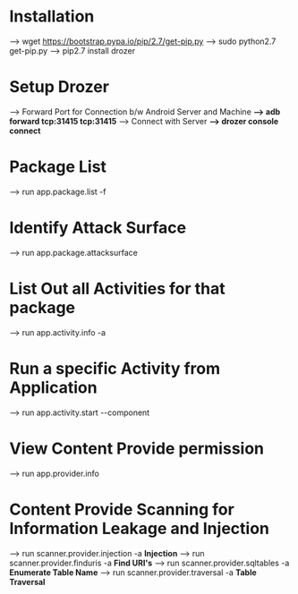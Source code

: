 # Installation
  --> wget https://bootstrap.pypa.io/pip/2.7/get-pip.py
  --> sudo python2.7 get-pip.py
  --> pip2.7 install drozer

# Setup Drozer
  --> Forward Port for Connection b/w Android Server and Machine
      **--> adb forward tcp:31415 tcp:31415**
  --> Connect with Server
      **--> drozer console connect**

# Package List
  --> run app.package.list -f <search string>

# Identify Attack Surface
  --> run app.package.attacksurface <package name>

# List Out all Activities for that package
  --> run app.activity.info -a <package Name>

# Run a specific Activity from Application
  --> run app.activity.start --component <package Name> <Activity Name>

# View Content Provide permission
  --> run app.provider.info <package name>

# Content Provide Scanning for Information Leakage and Injection
  --> run scanner.provider.injection -a <package name>                              **Injection**
  --> run scanner.provider.finduris -a <package name>                               **Find URI's**
  --> run scanner.provider.sqltables -a <package name>                              **Enumerate Table Name**
  --> run scanner.provider.traversal -a <package name>                              **Table Traversal**
